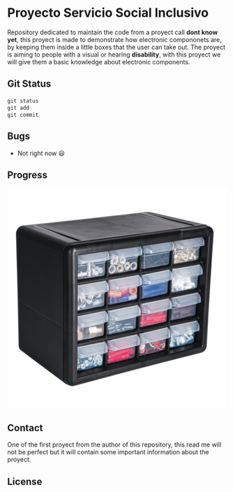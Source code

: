 # Proyecto Servicio Social Inclusivo

 Repository dedicated to maintain the code from a proyect call **dont know yet**, this proyect is made to demonstrate how electronic compononets are, by keeping them inside a little boxes that the user can take out. The proyect is aiming to people with a visual or hearing **disability**, with this proyect we will give them a basic knowledge about electronic components.

## Git Status
```
git status
git add
git commit

```

## Bugs

- Not right now :smiley:

## Progress

![This is proyect progress as an image](/organizador-con-16-gavetas-truper-a12.jpg)

## Contact 
One of the first proyect from the author of this repository, this read me will not be perfect but it will contain some important information about the proyect.

## License

